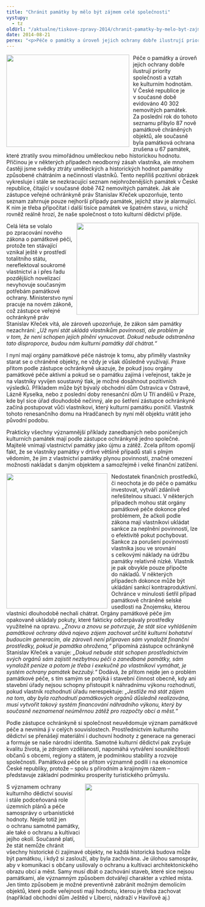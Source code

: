 ```yaml
---
title: "Chránit památky by mělo být zájmem celé společnosti"
vystupy:
  - tz
oldUrl: "/aktualne/tiskove-zpravy-2014/chranit-pamatky-by-melo-byt-zajmem-cele-spolecnosti"
date: 2014-08-21
perex: "<p>Péče o památky a úroveň jejich ochrany dobře ilustrují priority společnosti a vztah ke kulturním hodnotám. Už nyní stát ukládá vlastníkům povinnosti pečovat o památky, ale problém je v tom, že není schopen jejich plnění vynucovat. Dokud nebude odstraněna tato disproporce, budou nám kulturní památky dál chátrat.</p>"
---
```


<!-- imported from the old website -->

<p><img src="https://www.ochrance.cz/uploads/RTEmagicC_zamek-breclav1.jpg.jpg" style="FLOAT: left; PADDING-RIGHT: 10px" height="241" width="322" alt="" />Péče o památky a úroveň jejich ochrany dobře ilustrují priority společnosti a vztah ke kulturním hodnotám. V České republice je v současné době evidováno 40 302 nemovitých památek. Za poslední rok do tohoto seznamu přibylo 87 nově památkově chráněných objektů, ale současně byla památková ochrana zrušena u 67 památek, které ztratily svou mimořádnou uměleckou nebo historickou hodnotu. Příčinou je v některých případech neodborný zásah vlastníka, ale mnohem častěji jsme svědky ztráty uměleckých a historických hodnot památky způsobené chátráním a nečinností vlastníků. Tento nepříliš pozitivní obrázek vykresluje i stále se nezkracující seznam nejohroženějších památek v České republice, čítající v současné době 742 nemovitých památek. Jak ale zástupce veřejné ochránkyně práv Stanislav Křeček upozorňuje, tento seznam zahrnuje pouze nejhorší případy památek, jejichž stav je alarmující. K nim je třeba připočítat i další tisíce památek ve špatném stavu, u nichž rovněž reálně hrozí, že naše společnost o toto kulturní dědictví přijde. </p><p><img src="https://www.ochrance.cz/uploads/RTEmagicC_kaple-jecmeniste.jpg.jpg" style="FLOAT: right; PADDING-LEFT: 10px" height="240" width="320" alt="" />Celá léta se volalo po zpracování nového zákona o památkové péči, protože ten stávající vznikal ještě v prostředí totalitního státu, nereflektoval soukromé vlastnictví a i přes řadu pozdějších novelizací nevyhovuje současným potřebám památkové ochrany. Ministerstvo nyní pracuje na novém zákoně, což zástupce veřejné ochránkyně práv Stanislav Křeček vítá, ale zároveň upozorňuje, že zákon sám památky nezachrání: <em>„Už nyní stát ukládá vlastníkům povinnosti, ale problém je v tom, že není schopen jejich plnění vynucovat. Dokud nebude odstraněna tato disproporce, budou nám kulturní památky dál chátrat.“</em></p><p>I nyní mají orgány památkové péče nástroje k tomu, aby přiměly vlastníky starat se o chráněné objekty, ne vždy je však důsledně využívají. Praxe přitom podle zástupce ochránkyně ukazuje, že pokud jsou orgány památkové péče aktivní a pokud se o památku zajímá i veřejnost, takže je na vlastníky vyvíjen soustavný tlak, je možné dosáhnout pozitivních výsledků. Příkladem může být bývalý obchodní dům Ostravica v Ostravě, Lázně Kyselka, nebo z poslední doby renesanční dům U Tří andělů v Praze, kde byl sice úřad dlouhodobě nečinný, ale po šetření zástupce ochránkyně začíná postupovat vůči vlastníkovi, který kulturní památku poničil. Vlastník tohoto renesančního domu na Hradčanech by nyní měl objektu vrátit jeho původní podobu.</p><p>Prakticky všechny významnější příklady zanedbaných nebo poničených kulturních památek mají podle zástupce ochránkyně jedno společné. Majitelé vnímají vlastnictví památky jako újmu a zátěž. Zcela přitom opomíjí fakt, že se vlastníky památky v drtivé většině případů stali s plným vědomím, že jim z vlastnictví památky plynou povinnosti, značné omezení možnosti nakládat s daným objektem a samozřejmě i velké finanční zatížení. </p><p><img src="https://www.ochrance.cz/uploads/RTEmagicC_kaplicka.jpg.jpg" style="FLOAT: left; PADDING-RIGHT: 10px" height="353" width="265" alt="" />Nedostatek finančních prostředků, či neochota je do péče o památku investovat, vytváří zdánlivě neřešitelnou situaci. V některých případech mohou stát orgány památkové péče dokonce před problémem, že ačkoli podle zákona mají vlastníkovi ukládat sankce za neplnění povinností, lze o efektivitě pokut pochybovat. Sankce za porušení povinností vlastníka jsou ve srovnání s celkovými náklady na údržbu památky relativně nízké. Vlastník je pak obvykle pouze připočte do nákladů. V některých případech dokonce může být ukládání sankcí kontraproduktivní. Ochránce v minulosti šetřil případ památkově chráněné selské usedlosti na Znojemsku, kterou vlastníci dlouhodobě nechali chátrat. Orgány památkové péče jim opakovaně ukládaly pokuty, které fakticky odčerpávaly prostředky využitelné na opravu. <em>„Znovu a znovu se potvrzuje, že stát sice vyhlášením památkové ochrany dává najevo zájem zachovat určité kulturní bohatství budoucím generacím, ale zároveň není připraven sám vynaložit finanční prostředky, pokud je památka ohrožena,“</em> připomíná zástupce ochránkyně Stanislav Křeček a varuje: <em>„Dokud nebude stát schopen prostřednictvím svých orgánů sám zajistit nezbytnou péči o zanedbané památky, sám vynaložit peníze a potom je třeba i exekučně po vlastníkovi vymáhat, je systém ochrany památek bezzubý.“</em> Dodává, že přitom nejde jen o problém památkové péče, s tím samým se potýká i stavební činnost obecně, kdy ani stavební úřady nejsou schopny přistoupit k náhradnímu výkonu rozhodnutí, pokud vlastník rozhodnutí úřadu nerespektuje:<em> „Jestliže má stát zájem na tom, aby byla rozhodnutí památkových orgánů důsledně realizována, musí vytvořit takový systém financování náhradního výkonu, který by současně neznamenal neúměrnou zátěž pro rozpočty obcí a měst.“</em></p><p>Podle zástupce ochránkyně si společnost neuvědomuje význam památkové péče a nevnímá ji v celých souvislostech. Prostřednictvím kulturního dědictví se přenášejí materiální i duchovní hodnoty z generace na generaci a formuje se naše národní identita. Samotné kulturní dědictví pak zvyšuje kvalitu života, je zdrojem vzdělanosti, napomáhá vytváření sounáležitosti občanů s obcemi, regiony a státem, je podmínkou stability a rozvoje společnosti. Památková péče se přitom významně podílí i na ekonomice České republiky, protože – spolu s přírodním a krajinným rázem – představuje základní podmínku prosperity turistického průmyslu. </p><p><img src="https://www.ochrance.cz/uploads/RTEmagicC_strachotice.jpg.jpg" style="FLOAT: right; PADDING-LEFT: 10px" height="167" width="298" alt="" />S významem ochrany kulturního dědictví souvisí i stále podceňovaná role územních plánů a péče samosprávy o urbanistické hodnoty. Nejde totiž jen o ochranu samotné památky, ale také o ochranu a kultivaci jejího okolí. Současně platí, že stát nemůže chránit všechny historické či zajímavé objekty, ne každá historická budova může být památkou, i když si zaslouží, aby byla zachována. Je úlohou samospráv, aby v komunikaci s občany usilovaly o ochranu a kultivaci architektonického obrazu obcí a měst. Samy musí dbát o zachování staveb, které sice nejsou památkami, ale významným způsobem dotvářejí charakter a vzhled místa. Jen tímto způsobem je možné preventivně zabránit možným demolicím objektů, které podle veřejnosti mají hodnotu, kterou je třeba zachovat (například obchodní dům Ještěd v Liberci, nádraží v Havířově aj.)</p>
